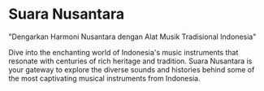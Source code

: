 # Suara Nusantara
"Dengarkan Harmoni Nusantara dengan Alat Musik Tradisional Indonesia"

Dive into the enchanting world of Indonesia's music instruments that resonate with centuries of rich heritage and tradition. Suara Nusantara is your gateway to explore the diverse sounds and histories behind some of the most captivating musical instruments from Indonesia.
